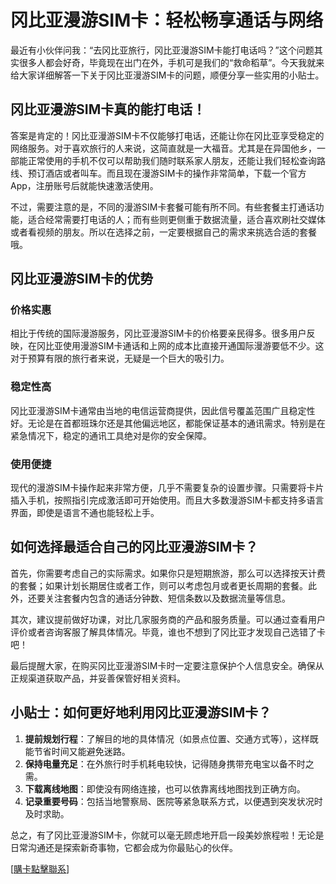 # 冈比亚漫游SIM卡：轻松畅享通话与网络

最近有小伙伴问我：“去冈比亚旅行，冈比亚漫游SIM卡能打电话吗？”这个问题其实很多人都会好奇，毕竟现在出门在外，手机可是我们的“救命稻草”。今天我就来给大家详细解答一下关于冈比亚漫游SIM卡的问题，顺便分享一些实用的小贴士。

## 冈比亚漫游SIM卡真的能打电话！

答案是肯定的！冈比亚漫游SIM卡不仅能够打电话，还能让你在冈比亚享受稳定的网络服务。对于喜欢旅行的人来说，这简直就是一大福音。尤其是在异国他乡，一部能正常使用的手机不仅可以帮助我们随时联系家人朋友，还能让我们轻松查询路线、预订酒店或者叫车。而且现在漫游SIM卡的操作非常简单，下载一个官方App，注册账号后就能快速激活使用。

不过，需要注意的是，不同的漫游SIM卡套餐可能有所不同。有些套餐主打通话功能，适合经常需要打电话的人；而有些则更侧重于数据流量，适合喜欢刷社交媒体或者看视频的朋友。所以在选择之前，一定要根据自己的需求来挑选合适的套餐哦。

## 冈比亚漫游SIM卡的优势

### 价格实惠
相比于传统的国际漫游服务，冈比亚漫游SIM卡的价格要亲民得多。很多用户反映，在冈比亚使用漫游SIM卡通话和上网的成本比直接开通国际漫游要低不少。这对于预算有限的旅行者来说，无疑是一个巨大的吸引力。

### 稳定性高
冈比亚漫游SIM卡通常由当地的电信运营商提供，因此信号覆盖范围广且稳定性好。无论是在首都班珠尔还是其他偏远地区，都能保证基本的通讯需求。特别是在紧急情况下，稳定的通讯工具绝对是你的安全保障。

### 使用便捷
现代的漫游SIM卡操作起来非常方便，几乎不需要复杂的设置步骤。只需要将卡片插入手机，按照指引完成激活即可开始使用。而且大多数漫游SIM卡都支持多语言界面，即使是语言不通也能轻松上手。

## 如何选择最适合自己的冈比亚漫游SIM卡？

首先，你需要考虑自己的实际需求。如果你只是短期旅游，那么可以选择按天计费的套餐；如果计划长期居住或者工作，则可以考虑包月或者更长周期的套餐。此外，还要关注套餐内包含的通话分钟数、短信条数以及数据流量等信息。

其次，建议提前做好功课，对比几家服务商的产品和服务质量。可以通过查看用户评价或者咨询客服了解具体情况。毕竟，谁也不想到了冈比亚才发现自己选错了卡吧！

最后提醒大家，在购买冈比亚漫游SIM卡时一定要注意保护个人信息安全。确保从正规渠道获取产品，并妥善保管好相关资料。

## 小贴士：如何更好地利用冈比亚漫游SIM卡？

1. **提前规划行程**：了解目的地的具体情况（如景点位置、交通方式等），这样既能节省时间又能避免迷路。
2. **保持电量充足**：在外旅行时手机耗电较快，记得随身携带充电宝以备不时之需。
3. **下载离线地图**：即使没有网络连接，也可以依靠离线地图找到正确方向。
4. **记录重要号码**：包括当地警察局、医院等紧急联系方式，以便遇到突发状况时及时求助。

总之，有了冈比亚漫游SIM卡，你就可以毫无顾虑地开启一段美妙旅程啦！无论是日常沟通还是探索新奇事物，它都会成为你最贴心的伙伴。

[[購卡點擊聯系](https://t.me/s/esim1088)]